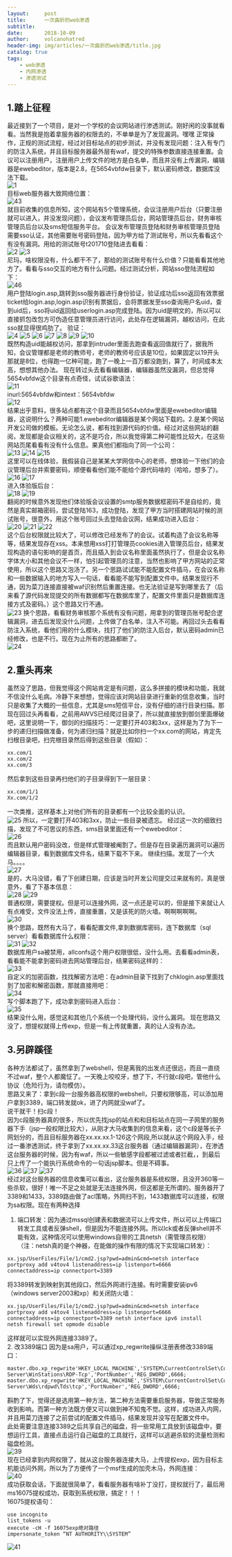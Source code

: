 ```yaml
---
layout:     post
title:      一次曲折的web渗透
subtitle:   
date:       2018-10-09
author:     volcanohatred
header-img: img/articles/一次曲折的web渗透/title.jpg
catalog: true
tags:
    - web渗透
    - 内网渗透
    - 渗透测试
---
```


## 1.踏上征程
最近接到了一个项目，是对一个学校的会议网站进行渗透测试。刚好闲的没事就看看。当然我是抱着拿服务器的权限去的，不单单是为了发现漏洞。嘿嘿
正常操作，正规的测试流程，经过对目标站点的初步测试，并没有发现问题：注入有专门的防注入系统，并且目标服务器最外层有waf，提交的特殊参数直接连接重置。会议可以注册用户，注册用户上传文件的地方是白名单，而且并没有上传漏洞，编辑器是ewebeditor，版本是2.8，在5654vbfdw目录下，默认密码修改，数据库没法下载。  
![1](https://raw.githubusercontent.com/volcanohatred/volcanohatred.github.io/master/img/articles/一次曲折的web渗透/图片1.png)  
目标web服务器大致网络位置：  
![43](https://raw.githubusercontent.com/volcanohatred/volcanohatred.github.io/master/img/articles/一次曲折的web渗透/图片43.png)  
就目前收集的信息所知，这个网站有5个管理系统，会议注册用户后台（只要注册就可以进入，并没发现问题），会议发布管理员后台，网站管理员后台，财务审核管理员后台以及sms短信服务平台。
会议发布管理员登陆和财务审核管理员登陆需要sso认证，其他需要账号密码登陆，因为甲方给了测试账号，所以先看看这个有没有漏洞。用给的测试账号t201710登陆进去看看：  
![2](https://raw.githubusercontent.com/volcanohatred/volcanohatred.github.io/master/img/articles/一次曲折的web渗透/图片2.png)
![3](https://raw.githubusercontent.com/volcanohatred/volcanohatred.github.io/master/img/articles/一次曲折的web渗透/图片3.png)  
尼玛，啥权限没有，什么都干不了，那给的测试账号有什么价值？只能看看其他地方了。看看与sso交互的地方有什么问题。经过测试分析，网站sso登陆流程如下：  
![46](https://raw.githubusercontent.com/volcanohatred/volcanohatred.github.io/master/img/articles/一次曲折的web渗透/图片46.png)  
用户登陆login.asp,跳转到sso服务器进行身份验证，验证成功后sso返回有效票据ticket给login.asp,login.asp识别有票据后，会将票据发至sso查询用户名uid，查到uid后，sso将uid返回给userlogin.asp完成登陆。因为uid是明文的，所以可以直接抓包改包方可伪造任意管理员进行访问，此处存在逻辑漏洞，越权访问，在此sso就显得很鸡肋了。
验证：  
![4](https://raw.githubusercontent.com/volcanohatred/volcanohatred.github.io/master/img/articles/一次曲折的web渗透/图片4.png)
![5](https://raw.githubusercontent.com/volcanohatred/volcanohatred.github.io/master/img/articles/一次曲折的web渗透/图片5.png)
![6](https://raw.githubusercontent.com/volcanohatred/volcanohatred.github.io/master/img/articles/一次曲折的web渗透/图片6.png)
![7](https://raw.githubusercontent.com/volcanohatred/volcanohatred.github.io/master/img/articles/一次曲折的web渗透/图片7.png)
![8](https://raw.githubusercontent.com/volcanohatred/volcanohatred.github.io/master/img/articles/一次曲折的web渗透/图片8.png)
![9](https://raw.githubusercontent.com/volcanohatred/volcanohatred.github.io/master/img/articles/一次曲折的web渗透/图片9.png)
![10](https://raw.githubusercontent.com/volcanohatred/volcanohatred.github.io/master/img/articles/一次曲折的web渗透/图片10.png)  
既然构造uid能越权访问，那拿到intruder里面去跑查看返回值就行了，据我所知，会议管理都是老师的教师号，老师的教师号应该是10位，如果固定以19开头那就是8位，也得跑一亿种可能，跑了一晚上一百万都没跑到，算了，时间成本太高，想想其他办法。
现在转过头去看看编辑器，编辑器虽然没漏洞，但总觉得5654vbfdw这个目录有点奇怪，试试谷歌语法：  
![11](https://raw.githubusercontent.com/volcanohatred/volcanohatred.github.io/master/img/articles/一次曲折的web渗透/图片11.png)  
inurl:5654vbfdw和intext：5654vbfdw  
![12](https://raw.githubusercontent.com/volcanohatred/volcanohatred.github.io/master/img/articles/一次曲折的web渗透/图片12.png)  
结果出乎意料，很多站点都有这个目录而且5654vbfdw里面是ewebeditor编辑器，这说明什么？两种可能1.ewebeditor编辑器是某个网站下载的。2.是某个网站开发公司做的模板。无论怎么说，都有找到源代码的价值。经过对这些网站的翻阅，发现都是会议相关的，这不是巧合，所以我觉得第二种可能性比较大，在这些网站页尾看看有没有什么信息。果真他们都指向了同一个公司：  
![13](https://raw.githubusercontent.com/volcanohatred/volcanohatred.github.io/master/img/articles/一次曲折的web渗透/图片13.png)
![14](https://raw.githubusercontent.com/volcanohatred/volcanohatred.github.io/master/img/articles/一次曲折的web渗透/图片14.png)
![15](https://raw.githubusercontent.com/volcanohatred/volcanohatred.github.io/master/img/articles/一次曲折的web渗透/图片15.png)  
这里可以在线体验，我假装自己是某某大学网信中心的老师，想体验一下他们的会议管理后台并索要密码，顺便看看他们能不能给个源代码啥的（哈哈，想多了）。  
![16](https://raw.githubusercontent.com/volcanohatred/volcanohatred.github.io/master/img/articles/一次曲折的web渗透/图片16.png)
![17](https://raw.githubusercontent.com/volcanohatred/volcanohatred.github.io/master/img/articles/一次曲折的web渗透/图片17.png)  
进入体验版后台：  
![18](https://raw.githubusercontent.com/volcanohatred/volcanohatred.github.io/master/img/articles/一次曲折的web渗透/图片18.png)
![19](https://raw.githubusercontent.com/volcanohatred/volcanohatred.github.io/master/img/articles/一次曲折的web渗透/图片19.png)  
翻阅的时候意外发现他们体验版会议设置的smtp服务数据框密码不是自绘的，竟然是真实邮箱密码，尝试登陆163，成功登陆，发现了甲方当时搭建网站时候的测试账号，很意外，用这个账号回过头去登陆会议网，结果成功进入后台：  
![20](https://raw.githubusercontent.com/volcanohatred/volcanohatred.github.io/master/img/articles/一次曲折的web渗透/图片20.png)
![21](https://raw.githubusercontent.com/volcanohatred/volcanohatred.github.io/master/img/articles/一次曲折的web渗透/图片21.png)
![22](https://raw.githubusercontent.com/volcanohatred/volcanohatred.github.io/master/img/articles/一次曲折的web渗透/图片22.png)  
这个后台权限就比较大了，可以修改已经发布了的会议。试着构造了会议名称等等，结果发现存在xss。本来想用xss打打管理员cookies进入管理员后台，结果发现构造的语句影响的是首页，而且插入到会议名称里面虽然执行了，但是会议名称字体大小和其他会议不一样，怕引起管理员的注意，当然也影响了甲方网站的正常使用，所以这个思路又泡汤了。另一个思路试试能不能配置文件插马，在会议名称和一些数据输入的地方写入一句话，看看能不能写到配置文件中。结果发现行不通，因为菜刀连接直接被waf识别然后重置连接。也无法验证是写到哪里去了（后来看了源代码发现提交的所有数据都写在数据库里了，配置文件里面只是数据库连接方式及密码。）这个思路又行不通。  
![23](https://raw.githubusercontent.com/volcanohatred/volcanohatred.github.io/master/img/articles/一次曲折的web渗透/图片23.png)
换个思路，看看财务审核那个系统有没有问题，用拿到的管理员账号配合逻辑漏洞，进去后发现没什么问题，上传做了白名单，注入不可能。再回过头去看看防注入系统，看他们用的什么模块，找打了他们的防注入后台，默认密码admin已经修改，也是不行。现在为止所有的思路都断了。  
![24](https://raw.githubusercontent.com/volcanohatred/volcanohatred.github.io/master/img/articles/一次曲折的web渗透/图片24.png)  
## 2.重头再来
虽然没了思路，但我觉得这个网站肯定是有问题，这么多拼接的模块和功能，我就不信没什么毛病。冷静下来想想，觉得应该对网站目录进行重新的信息收集，当时只是收集了大概的一些信息，尤其是sms短信平台，没有仔细的进行目录扫描。那现在回过头再看看，之前用AWVS已经爬过目录了，所以就直接放到御剑里面爆破吧，这里说明一下，御剑的扫描技巧：一定要打开403和3xx，这样是为了为下一步的递归扫描做准备，何为递归扫描？就是比如你扫一个xx.com的网站，肯定先扫根目录吧，扫完根目录然后得到这些目录（假如）：  
```
xx.com/1
xx.com/2
xx.com/3
```  
然后拿到这些目录再扫他们的子目录得到下一层目录：  
```
xx.com/1/1
Xx.com/1/2
```  
一次类推，这样基本上对他们所有的目录都有一个比较全面的认识。  
![25](https://raw.githubusercontent.com/volcanohatred/volcanohatred.github.io/master/img/articles/一次曲折的web渗透/图片25.png)
所以，一定要打开403和3xx，防止一些目录被遗忘。
经过这一次的细致扫描，发现了不可思议的东西，sms目录里面还有一个ewebeditor：  
![26](https://raw.githubusercontent.com/volcanohatred/volcanohatred.github.io/master/img/articles/一次曲折的web渗透/图片26.png)  
而且默认用户密码没改，但是样式管理被阉割了。但是存在目录遍历漏洞可以遍历编辑器目录，看到数据库文件名，结果下载不下来。
继续扫描。发现了一个大马。。。。  
![27](https://raw.githubusercontent.com/volcanohatred/volcanohatred.github.io/master/img/articles/一次曲折的web渗透/图片27.png)  
是的，大马没错，看了下创建日期，应该是当时开发公司提交过来就有的，真是很意外，看了下基本信息：  
![28](https://raw.githubusercontent.com/volcanohatred/volcanohatred.github.io/master/img/articles/一次曲折的web渗透/图片28.png)
![29](https://raw.githubusercontent.com/volcanohatred/volcanohatred.github.io/master/img/articles/一次曲折的web渗透/图片29.png)  
普通权限，需要提权。但是可以连接外网，这一点还是可以的，但是接下来就让人有点难受，文件没法上传，直接重置，又是该死的防火墙。啊啊啊啊啊。  
![30](https://raw.githubusercontent.com/volcanohatred/volcanohatred.github.io/master/img/articles/一次曲折的web渗透/图片30.png)  
换个思路，既然有大马了，看看配置文件,拿到数据库密码，连下数据库（sql server）看看数据库什么权限：  
![31](https://raw.githubusercontent.com/volcanohatred/volcanohatred.github.io/master/img/articles/一次曲折的web渗透/图片31.png)
![32](https://raw.githubusercontent.com/volcanohatred/volcanohatred.github.io/master/img/articles/一次曲折的web渗透/图片32.png)  
数据库用户sa被禁用，allconfs这个用户权限很低，没什么用。去看看admin表，看看能不能拿到密码进去网站管理后台，结果密码这样的：  
![33](https://raw.githubusercontent.com/volcanohatred/volcanohatred.github.io/master/img/articles/一次曲折的web渗透/图片33.png)  
自定义的加密函数，找找解密方法吧：在admin目录下找到了chklogin.asp里面找到了加密和解密函数，那就直接用吧：  
![34](https://raw.githubusercontent.com/volcanohatred/volcanohatred.github.io/master/img/articles/一次曲折的web渗透/图片34.png)  
写个脚本跑了下，成功拿到密码进入后台：  
![35](https://raw.githubusercontent.com/volcanohatred/volcanohatred.github.io/master/img/articles/一次曲折的web渗透/图片35.png)  
结果没什么用，感觉这和其他几个系统一个处理代码，没什么漏洞。
现在思路又没了，想提权就得上传exp，但是一有上传就重置，真的让人没有办法。
## 3.另辟蹊径
各种方法都试了，虽然拿到了webshell，但是离我的出发点还很远，而且一直绕不过waf，整个人都魔怔了。一天晚上咬咬牙，想了下，不行就c段吧，管他什么协议（危险行为，请勿模仿）。  
思路又来了：拿到c段一台服务器高权限的webshell，只要权限够高，可以添加用户拿到3389，端口转发就ok，进了内网就没waf了。  
说干就干！扫c段！  
因为c段服务器真的很多，所以优先找jsp的站点和和目标站点在同一子网里的服务器下手（jsp一般权限比较大），从刚才大马收集到的信息来看，这个c段是等长子网划分的，而且目标服务器在xx.xx.xx.1-126这个网段,所以就从这个网段入手，经过一番渗透测试，终于拿到了xx.xx.xx.33这台服务器（通过编辑器漏洞），在渗透这台服务器的时候，因为有waf，所以一些敏感字段都被过滤或者拦截，，到最后只上传了一个能执行系统命令的一句话jsp脚本。但是不碍事。  
![36](https://raw.githubusercontent.com/volcanohatred/volcanohatred.github.io/master/img/articles/一次曲折的web渗透/图片36.png)
![37](https://raw.githubusercontent.com/volcanohatred/volcanohatred.github.io/master/img/articles/一次曲折的web渗透/图片37.png)
![37](https://raw.githubusercontent.com/volcanohatred/volcanohatred.github.io/master/img/articles/一次曲折的web渗透/图片38.png)  
经过对这台服务器的信息收集可以看出，这台服务器是系统权限，且没开360等一些杀软，很好！唯一不足之处就是无法连接外网，但这都是无所谓的。服务器开了3389和1433，3389路由做了acl策略，外网扫不到，1433数据库可以连接，权限为sa权限。现在有两种选择  
1. 端口转发：因为通过mssql创建表和数据流可以上传文件，所以可以上传端口转发工具或者反弹shell，但是因为不能连接外网。所以lck或者反弹shell并不能有效，这种情况可以使用windows自带的工具netsh（需管理员权限）（注：netsh真的是个神器，在能做的操作有限的情况下实现端口转发）：  
```
xx.jsp/UserFiles/File/1/cmd2.jsp?pwd=admin&cmd=netsh interface portproxy add v4tov4 listenaddress=ip listenport=6666 connectaddress=ip connectport=3389
```  
将3389转发到映射到其他段口，然后外网进行连接。有时需要安装ipv6（windows server2003和xp）和关闭防火墙：  
```
xx.jsp/UserFiles/File/1/cmd2.jsp?pwd=admin&cmd=netsh interface portproxy add v4tov4 listenaddress=ip listenport=6666 connectaddress=ip connectport=3389 netsh interface ipv6 install
netsh firewall set opmode disable
```  
这样就可以实现外网连接3389了。  
2. 改3389端口
因为是sa用户，可以通过xp_regwrite操纵注册表修改3389端口：  
```
master.dbo.xp_regwrite'HKEY_LOCAL_MACHINE','SYSTEM\CurrentControlSet\Control\Terminal Server\WinStations\RDP-Tcp','PortNumber','REG_DWORD',6666;
master.dbo.xp_regwrite'HKEY_LOCAL_MACHINE','SYSTEM\CurrentControlSet\Control\Terminal Server\Wds\rdpwd\Tds\tcp','PortNumber','REG_DWORD',6666;
```  
斟酌了下，觉得还是选用第一种方法，第二种方法需要重启服务器，导致正常服务收到影响。而第一种方法既方便又可以做到神不知鬼不觉。这样，成功进入内网，并且用菜刀连接了之前尝试的配置文件插马，结果发现并没写在配置文件中。  
此处需要注意连接3389之后共享自己的磁盘，将一些常用工具放到该磁盘中，要想运行工具，直接点击运行自己磁盘的工具就行，这样可以逃避杀软的流量检测和磁盘检测。    
![39](https://raw.githubusercontent.com/volcanohatred/volcanohatred.github.io/master/img/articles/一次曲折的web渗透/图片39.png)  
现在已经拿到内网权限了，就从这台服务器连接大马，上传提权exp，因为目标主机能访问外网，所以为了方便传了一个msf生成的加壳木马，外网连接：  
![40](https://raw.githubusercontent.com/volcanohatred/volcanohatred.github.io/master/img/articles/一次曲折的web渗透/图片40.png)  
成功获取会话，下面就很简单了，看看服务器有啥补丁没打，提权就行了，最后用ms16075提权成功，获取到系统权限，搞定！！！  
16075提权语句：  
```
use incognito
list_tokens -u
execute -cH -f 16075exp绝对路径
impersonate_token “NT AUTHORITY\\SYSTEM” 
```   
![41](https://raw.githubusercontent.com/volcanohatred/volcanohatred.github.io/master/img/articles/一次曲折的web渗透/图片41.png)
